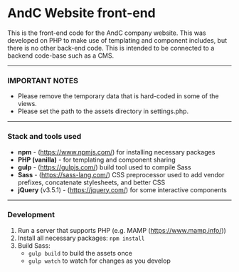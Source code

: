 # AndC Website front-end

This is the front-end code for the AndC company website. This was developed on PHP to make use of templating and component includes, but there is no other back-end code. This is intended to be connected to a backend code-base such as a CMS.

---

### IMPORTANT NOTES
- Please remove the temporary data that is hard-coded in some of the views.
- Please set the path to the assets directory in settings.php.

---

### Stack and tools used
- **npm** - (https://www.npmjs.com/) for installing necessary packages
- **PHP (vanilla)** - for templating and component sharing
- **gulp** - (https://gulpjs.com/) build tool used to compile Sass
- **Sass** - (https://sass-lang.com/) CSS preprocessor used to add vendor prefixes, concatenate stylesheets, and better CSS
- **jQuery** (v3.5.1) - (https://jquery.com/) for some interactive components

---

### Development
1. Run a server that supports PHP (e.g. MAMP (https://www.mamp.info/))
1. Install all necessary packages: ```npm install```
1. Build Sass:
    - ```gulp build``` to build the assets once
    - ```gulp watch``` to watch for changes as you develop
